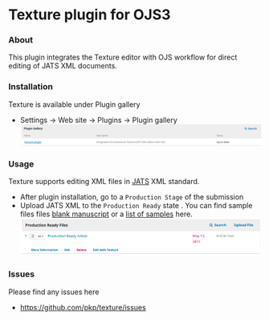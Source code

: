 Texture plugin for OJS3
=======================


### About
This plugin integrates the Texture editor with OJS workflow for direct editing of JATS XML documents.


### Installation

Texture is available under Plugin gallery
 
* Settings -> Web site -> Plugins -> Plugin gallery 
![texture_plugin](docs/plugin_gallery.png)

### Usage

Texture supports editing XML files in [JATS](https://jats.nlm.nih.gov/archiving/1.1/) XML standard.

* After plugin installation,  go to a `Production Stage` of the submission
* Upload JATS XML  to the  `Production Ready` state . You can find sample files files [blank manuscript](https://github.com/substance/texture/tree/master/data/blank) or a [list of samples](https://github.com/substance/texture/tree/master/data/) here.
![production_ready_edit](docs/production_ready_edit.png)

  
 
### Issues
Please find any issues here 
* https://github.com/pkp/texture/issues
